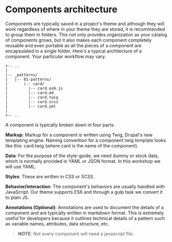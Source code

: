 # Components architecture

Components are typically saved in a project's theme and although they will work regardless of where in your theme they are stored, it is recommended to group them in folders. This not only provides organization as your catalog of components grows, but it also makes each component completely reusable and even portable as all the pieces of a component are encapsulated in a single folder. Here's a typical architecture of a component. Your particular workflow may vary.

```text
+-- ..
|
|-- _patterns/
|   |-- 01-patterns/
|       |-- card/
|         |-- card.es6.js
|         |-- card.md
|         |-- card.twig
|         |-- card.scss
|         |-- card.yml
|
+-- ..
```

A component is typically broken down in four parts:

**Markup**: Markup for a component is written using Twig, Drupal's new templating engine. Naming convention for a component twig template looks like this: card.twig \(where card is the name of the component\).

**Data**: For the purpose of the style-guide, we need dummy or stock data, which is normally provided in YAML or JSON format.  In this workshop we will use YAML.

**Styles**: These are written in CSS or SCSS.

**Behavior/interaction**: The component's behaviors are usually handled with JavaScript.  Our theme supports ES6 and through a gulp task we convert it to plain JS.

**Annotations \(Optional\)**: Annotations are used to document the details of a component and are typically written in markdown format. This is extremely useful for developers because it outlines technical details of a pattern such as variable names, attributes, data structure, etc.

> **NOTE**: Not every component will need a javascript file.

